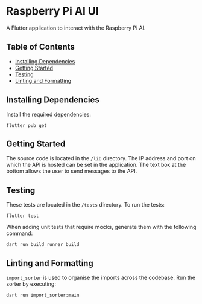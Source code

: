 <!-- omit from toc -->
# Raspberry Pi AI UI

A Flutter application to interact with the Raspberry Pi AI.

<!-- omit from toc -->
## Table of Contents
- [Installing Dependencies](#installing-dependencies)
- [Getting Started](#getting-started)
- [Testing](#testing)
- [Linting and Formatting](#linting-and-formatting)

## Installing Dependencies
Install the required dependencies:

    flutter pub get

## Getting Started
The source code is located in the `/lib` directory.
The IP address and port on which the API is hosted can be set in the application.
The text box at the bottom allows the user to send messages to the API.

## Testing
These tests are located in the `/tests` directory.
To run the tests:

    flutter test

When adding unit tests that require mocks, generate them with the following command:

    dart run build_runner build

## Linting and Formatting
`import_sorter` is used to organise the imports across the codebase.
Run the sorter by executing:

    dart run import_sorter:main

